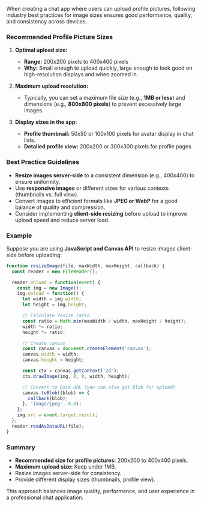 When creating a chat app where users can upload profile pictures, following industry best practices for image sizes ensures good performance, quality, and consistency across devices. 

### Recommended Profile Picture Sizes

1. **Optimal upload size:**  
   - **Range:** 200x200 pixels to 400x400 pixels  
   - **Why:** Small enough to upload quickly, large enough to look good on high-resolution displays and when zoomed in.

2. **Maximum upload resolution:**  
   - Typically, you can set a maximum file size (e.g., **1MB or less**) and dimensions (e.g., **800x800 pixels**) to prevent excessively large images.

3. **Display sizes in the app:**  
   - **Profile thumbnail:** 50x50 or 100x100 pixels for avatar display in chat lists.  
   - **Detailed profile view:** 200x200 or 300x300 pixels for profile pages.

### Best Practice Guidelines

- **Resize images server-side** to a consistent dimension (e.g., 400x400) to ensure uniformity.
- Use **responsive images** or different sizes for various contexts (thumbnails vs. full view).
- Convert images to efficient formats like **JPEG or WebP** for a good balance of quality and compression.
- Consider implementing **client-side resizing** before upload to improve upload speed and reduce server load.

### Example

Suppose you are using **JavaScript and Canvas API** to resize images client-side before uploading:

```javascript
function resizeImage(file, maxWidth, maxHeight, callback) {
  const reader = new FileReader();

  reader.onload = function(event) {
    const img = new Image();
    img.onload = function() {
      let width = img.width;
      let height = img.height;

      // Calculate resize ratio
      const ratio = Math.min(maxWidth / width, maxHeight / height);
      width *= ratio;
      height *= ratio;

      // Create canvas
      const canvas = document.createElement('canvas');
      canvas.width = width;
      canvas.height = height;

      const ctx = canvas.getContext('2d');
      ctx.drawImage(img, 0, 0, width, height);

      // Convert to Data URL (you can also get Blob for upload)
      canvas.toBlob((blob) => {
        callback(blob);
      }, 'image/jpeg', 0.8);
    };
    img.src = event.target.result;
  };
  reader.readAsDataURL(file);
}
```

### Summary

- **Recommended size for profile pictures:** 200x200 to 400x400 pixels.
- **Maximum upload size:** Keep under 1MB.
- Resize images server-side for consistency.
- Provide different display sizes (thumbnails, profile view).

This approach balances image quality, performance, and user experience in a professional chat application.